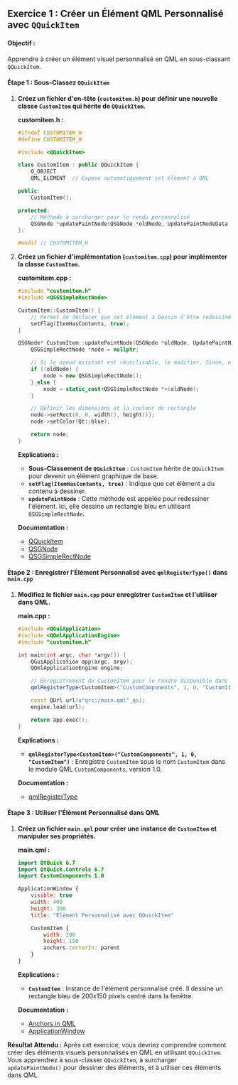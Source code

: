 ## **Exercice 1 : Créer un Élément QML Personnalisé avec `QQuickItem`**

#### **Objectif :**
Apprendre à créer un élément visuel personnalisé en QML en sous-classant `QQuickItem`.

#### **Étape 1 : Sous-Classez `QQuickItem`**

1. **Créez un fichier d'en-tête (`customitem.h`) pour définir une nouvelle classe `CustomItem` qui hérite de `QQuickItem`.**

   **customitem.h :**
   ```cpp
   #ifndef CUSTOMITEM_H
   #define CUSTOMITEM_H

   #include <QQuickItem>

   class CustomItem : public QQuickItem {
       Q_OBJECT
       QML_ELEMENT  // Expose automatiquement cet élément à QML

   public:
       CustomItem();

   protected:
       // Méthode à surcharger pour le rendu personnalisé
       QSGNode *updatePaintNode(QSGNode *oldNode, UpdatePaintNodeData *data) override;
   };

   #endif // CUSTOMITEM_H
   ```

2. **Créez un fichier d'implémentation (`customitem.cpp`) pour implémenter la classe `CustomItem`.**

   **customitem.cpp :**
   ```cpp
   #include "customitem.h"
   #include <QSGSimpleRectNode>

   CustomItem::CustomItem() {
       // Permet de déclarer que cet élément a besoin d'être redessiné
       setFlag(ItemHasContents, true);
   }

   QSGNode* CustomItem::updatePaintNode(QSGNode *oldNode, UpdatePaintNodeData *) {
       QSGSimpleRectNode *node = nullptr;

       // Si le noeud existant est réutilisable, le modifier. Sinon, en créer un nouveau.
       if (!oldNode) {
           node = new QSGSimpleRectNode();
       } else {
           node = static_cast<QSGSimpleRectNode *>(oldNode);
       }

       // Définir les dimensions et la couleur du rectangle
       node->setRect(0, 0, width(), height());
       node->setColor(Qt::blue);

       return node;
   }
   ```

   **Explications :**
   - **Sous-Classement de `QQuickItem`** : `CustomItem` hérite de `QQuickItem` pour devenir un élément graphique de base.
   - **`setFlag(ItemHasContents, true)`** : Indique que cet élément a du contenu à dessiner.
   - **`updatePaintNode`** : Cette méthode est appelée pour redessiner l'élément. Ici, elle dessine un rectangle bleu en utilisant `QSGSimpleRectNode`.

   **Documentation :**
   - [QQuickItem](https://doc.qt.io/qt-6/qquickitem.html)
   - [QSGNode](https://doc.qt.io/qt-6/qsgnode.html)
   - [QSGSimpleRectNode](https://doc.qt.io/qt-6/qsgsimplerectnode.html)


#### **Étape 2 : Enregistrer l'Élément Personnalisé avec `qmlRegisterType()` dans `main.cpp`**

1. **Modifiez le fichier `main.cpp` pour enregistrer `CustomItem` et l'utiliser dans QML.**

   **main.cpp :**
   ```cpp
   #include <QGuiApplication>
   #include <QQmlApplicationEngine>
   #include "customitem.h"

   int main(int argc, char *argv[]) {
       QGuiApplication app(argc, argv);
       QQmlApplicationEngine engine;

       // Enregistrement de CustomItem pour le rendre disponible dans QML
       qmlRegisterType<CustomItem>("CustomComponents", 1, 0, "CustomItem");

       const QUrl url(u"qrc:/main.qml"_qs);
       engine.load(url);

       return app.exec();
   }
   ```

   **Explications :**
   - **`qmlRegisterType<CustomItem>("CustomComponents", 1, 0, "CustomItem")`** : Enregistre `CustomItem` sous le nom `CustomItem` dans le module QML `CustomComponents`, version 1.0.

   **Documentation :**
   - [qmlRegisterType](https://doc.qt.io/qt-6/qqmlengine.html#qmlRegisterType)


#### **Étape 3 : Utiliser l'Élément Personnalisé dans QML**

1. **Créez un fichier `main.qml` pour créer une instance de `CustomItem` et manipuler ses propriétés.**

   **main.qml :**
   ```qml
   import QtQuick 6.7
   import QtQuick.Controls 6.7
   import CustomComponents 1.0

   ApplicationWindow {
       visible: true
       width: 400
       height: 300
       title: "Élément Personnalisé avec QQuickItem"

       CustomItem {
           width: 200
           height: 150
           anchors.centerIn: parent
       }
   }
   ```

   **Explications :**
   - **`CustomItem`** : Instance de l'élément personnalisé créé. Il dessine un rectangle bleu de 200x150 pixels centré dans la fenêtre.

   **Documentation :**
   - [Anchors in QML](https://doc.qt.io/qt-6/qtquick-positioning-anchors.html)
   - [ApplicationWindow](https://doc.qt.io/qt-6/qml-qtquick-controls-applicationwindow.html)

**Résultat Attendu :** Après cet exercice, vous devriez comprendre comment créer des éléments visuels personnalisés en QML en utilisant `QQuickItem`. Vous apprendrez à sous-classer `QQuickItem`, à surcharger `updatePaintNode()` pour dessiner des éléments, et à utiliser ces éléments dans QML.
